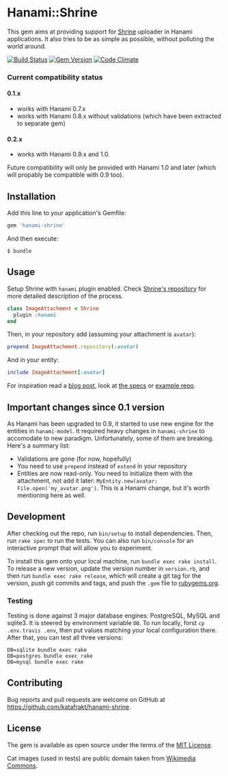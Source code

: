 # Hanami::Shrine

This gem aims at providing support for [Shrine](https://github.com/janko-m/shrine) uploader in Hanami applications. It also tries to be as simple as possible, without polluting the world around.

[![Build Status](https://travis-ci.org/katafrakt/hanami-shrine.svg)](https://travis-ci.org/katafrakt/hanami-shrine)
[![Gem Version](https://badge.fury.io/rb/hanami-shrine.svg)](https://badge.fury.io/rb/hanami-shrine)
[![Code Climate](https://codeclimate.com/github/katafrakt/hanami-shrine/badges/gpa.svg)](https://codeclimate.com/github/katafrakt/hanami-shrine)

### Current compatibility status

#### **0.1.x**
* works with Hanami 0.7.x
* works with Hanami 0.8.x without validations (which have been extracted to separate gem)

#### **0.2.x**
* works with Hanami 0.9.x and 1.0. 

Future compatibility will only be provided with Hanami 1.0 and later (which will propably be compatible with 0.9 too).

## Installation

Add this line to your application's Gemfile:

```ruby
gem 'hanami-shrine'
```

And then execute:

    $ bundle

## Usage

Setup Shrine with `hanami` plugin enabled. Check [Shrine's repository](https://github.com/janko-m/shrine) for more detailed description of the process.

```ruby
class ImageAttachment < Shrine
  plugin :hanami
end
```

Then, in your repository add (assuming your attachment is `avatar`):

```ruby
prepend ImageAttachment.repository(:avatar)
```

And in your entity:

```ruby
include ImageAttachment[:avatar]
```

For inspiration read a [blog post](http://katafrakt.me/2016/02/04/shrine-hanami-uploads/), look at [the specs](https://github.com/katafrakt/hanami-shrine/tree/master/spec/hanami) or [example repo](https://github.com/katafrakt/hanami-shrine-example).

## Important changes since 0.1 version

As Hanami has been upgraded to 0.9, it started to use new engine for the entities in `hanami-model`. It required heavy changes in `hanami-shrine` to accomodate to new paradigm. Unfortunately, some of them are breaking. Here's a summary list:
* Validations are gone (for now, hopefully)
* You need to use `prepend` instead of `extend` in your repository
* Entities are now read-only. You need to initialize them with the attachment, not add it later: `MyEntity.new(avatar: File.open('my_avatar.png')`. This is a Hanami change, but it's worth mentioning here as well.

## Development

After checking out the repo, run `bin/setup` to install dependencies. Then, run `rake spec` to run the tests. You can also run `bin/console` for an interactive prompt that will allow you to experiment.

To install this gem onto your local machine, run `bundle exec rake install`. To release a new version, update the version number in `version.rb`, and then run `bundle exec rake release`, which will create a git tag for the version, push git commits and tags, and push the `.gem` file to [rubygems.org](https://rubygems.org).

### Testing

Testing is done against 3 major database engines: PostgreSQL, MySQL and sqlite3. It is steered by environment variable `DB`. To run locally, forst `cp .env.travis .env`, then put values matching your local configuration there. After that, you can test all three versions:

```
DB=sqlite bundle exec rake
DB=postgres bundle exec rake
DB=mysql bundle exec rake
```

## Contributing

Bug reports and pull requests are welcome on GitHub at https://github.com/katafrakt/hanami-shrine.


## License

The gem is available as open source under the terms of the [MIT License](http://opensource.org/licenses/MIT).

Cat images (used in tests) are public domain taken from [Wikimedia Commons](http://commons.wikimedia.org).
